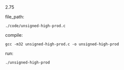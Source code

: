 2.75

file_path:

```
./code/unsigned-high-prod.c
```

compile:

```
gcc -m32 unsigned-high-prod.c -o unsigned-high-prod
```

run:

```
./unsigned-high-prod
```
